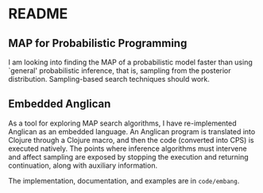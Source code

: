 # README #

## MAP for Probabilistic Programming ##

I am looking into finding the MAP of a probabilistic model
faster than using `general' probabilistic inference, that is,
sampling from the posterior distribution.  Sampling-based
search techniques should work.

## Embedded Anglican ##

As a tool for exploring MAP search algorithms, I have
re-implemented Anglican as an embedded language. An Anglican
program is translated into Clojure through a Clojure macro,
and then the code (converted into CPS) is executed natively.
The points where inference algorithms must intervene and
affect sampling are exposed by stopping the execution and
returning continuation, along with auxiliary information.

The implementation, documentation, and examples are in
`code/embang`. 
